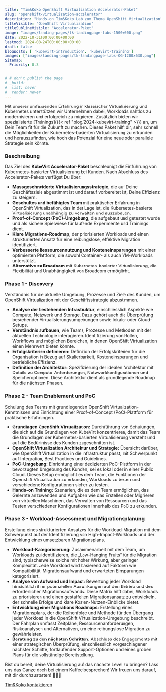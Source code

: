 ```yaml
---
title: "Tim&Koko OpenShift Virtualization Accelerator-Paket"
slug: "openshift-virtualization-accelerator"
description: "Hands-on Tim&Koko Lab zum Thema OpenShift Virtualization"
titleVisible: "OpenShift Virtualization"
titleSublineVisible: "Accelerator-Paket"
image: "images/landing-pages/tk-landingpage-labs-1500x600.png"
date: 2022-10-31T00:00:00+00:00
lastmod: 2024-08-24T00:00:00+00:00
draft: false
blogposts: [ 'kubevirt-introduction', 'kubevirt-training']
images: ["images/landing-pages/tk-landingpage-labs-OG-1200x630.png"]
Sitemap:
  Priority: 0.3


# # don't publish the page
# _build:
#  list: never
#  render: never
---
```



Mit unserer umfassenden Erfahrung in klassischer Virtualisierung und Kubernetes unterstützen wir Unternehmen dabei, Workloads nahtlos zu modernisieren und erfolgreich zu migrieren. Zusätzlich bieten wir spezialisierte [Trainings]({{< ref "blog/2024-kubevirt-training" >}}) an, um Dein Team fit für die Zukunft zu machen. Dieses Paket hilft dir, sehr schnell die Möglichkeiten der Kubernetes-basierten Virtualisierung zu erkunden und herauszufinden, wie hoch das Potenzial für eine neue oder parallele Strategie sein könnte.

### Beschreibung

Das Ziel des **KubeVirt Accelerator-Paket** beschleunigt die Einführung von Kubernetes-basierter Virtualisierung bei Kunden. Nach Abschluss des Accelerator-Pakets verfügst Du über:

* **Massgeschneiderte Virtualisierungsstrategie**, die auf Deine Geschäftsziele abgestimmt ist und darauf vorbereitet ist, Deine Effizienz zu steigern.
* **Geschultes und befähigtes Team** mit praktischer Erfahrung in OpenShift Virtualization, das in der Lage ist, die Kubernetes-basierte Virtualisierung unabhängig zu verwalten und auszubauen.
* **Proof-of-Concept (PoC)-Umgebung**, die aufgebaut und getestet wurde und als sichere Spielwiese für laufende Experimente und Trainings dient.
* **Klare Migrations-Roadmap**, der priorisierten Workloads und einen strukturierten Ansatz für eine reibungslose, effektive Migration identifiziert.
* **Verbesserte Ressourcennutzung und Kosteneinsparungen** mit einer optimierten Plattform, die sowohl Container- als auch VM-Workloads unterstützt.
* **Alternative zu Broadcom** mit Kubernetes-basierter Virtualisierung, die Flexibilität und Unabhängigkeit von Broadcom ermöglicht.

### Phase 1 - Discovery

Verständnis für die aktuelle Umgebung, Prozesse und Ziele des Kunden, um OpenShift Virtualization mit der Geschäftsstrategie abzustimmen.

* **Analyse der bestehenden Infrastruktur**, einschliesslich Aspekte wie Compute, Netzwerk und Storage. Dazu gehört auch die Überprüfung bestehender Virtualisierungsumgebungen sowie lokaler oder Cloud-Setups.
* **Verständnis aufbauen**, wie Teams, Prozesse und Methoden mit der aktuellen Technologie interagieren. Identifizierung von Rollen, Workflows und möglichen Bereichen, in denen OpenShift Virtualization einen Mehrwert bieten könnte.
* **Erfolgskriterien definieren:** Definition der Erfolgskriterien für die Organisation in Bezug auf Skalierbarkeit, Kosteneinsparungen und betriebliche Effizienz.
* **Definition der Architektur:** Spezifizierung der idealen Architektur mit Details zu Compute-Anforderungen, Netzwerkkonfigurationen und Speicheroptionen. Diese Architektur dient als grundlegende Roadmap für die nächsten Phasen.

### Phase 2 - Team Enablement und PoC

Schulung des Teams mit grundlegenden OpenShift Virtualization-Kenntnissen und Einrichtung einer Proof-of-Concept (PoC)-Plattform für praktische Erfahrungen.

* **Grundlagen OpenShift Virtualization:** Durchführung von Schulungen, die sich auf die Grundlagen von KubeVirt konzentrieren, damit das Team die Grundlagen der Kubernetes-basierten Virtualisierung versteht und auf die Bedürfnisse des Kunden zugeschnitten ist.
* **OpenShift Virtualization Architektur und Strategie:** Übersicht darüber, wie OpenShift Virtualization in die Infrastruktur passt, mit Schwerpunkt auf Integration, Best Practices und Guidelines.
* **PoC-Umgebung:** Einrichtung einer dedizierten PoC-Plattform in der bevorzugten Umgebung des Kunden, sei es lokal oder in einer Public Cloud. Dieses Setup ermöglicht es dem Team, die Funktionen der Openshift Virtualization zu erkunden, Workloads zu testen und verschiedene Konfigurationen sicher zu testen.
* **Hands-on Training:** Szenarien, die es dem Team ermöglichen, das Gelernte anzuwenden und Aufgaben wie das Erstellen oder Migrieren von virtuellen Maschinen, das Verwalten von Ressourcen und das Testen verschiedener Konfigurationen innerhalb des PoC zu erkunden.

### Phase 3 - Workload-Assessment und Migrationsplanung

Erstellung eines strukturierten Ansatzes für die Workload-Migration mit dem Schwerpunkt auf der Identifizierung von High-Impact-Workloads und der Entwicklung eines umsetzbaren Migrationsplans.

* **Workload-Kategorisierung:** Zusammenarbeit mit dem Team, um Workloads zu identifizieren, die „Low-Hanging Fruits“ für die Migration sind, typischerweise solche mit hoher Wirkung, aber geringer Komplexität. Jede Workload wird basierend auf Faktoren wie Kompatibilität, Migrationsaufwand und erwarteten Einsparungen kategorisiert.
* **Analyse von Aufwand und Impact:** Bewertung jeder Workload hinsichtlich ihrer potenziellen Auswirkungen auf den Betrieb und des erforderlichen Migrationsaufwands. Diese Matrix hilft dabei, Workloads zu priorisieren und einen gestaffelten Migrationsansatz zu entwickeln, der schnelle Erfolge und klare Kosten-Nutzen-Einblicke bietet.
* **Entwicklung einer Migrations Roadmaps:** Erstellung eines Migrationsplans, der die Reihenfolge und Methode für den Übergang jeder Workload in die OpenShift Virtualization-Umgebung beschreibt. Der Fahrplan umfasst Zeitpläne, Ressourcenanforderungen, Risikoanalysen und Alternativen, um eine reibungslose Migration zu gewährleisten.
* **Beratung zu den nächsten Schritten:** Abschluss des Engagements mit einer strategischen Überprüfung, einschliesslich vorgeschlagener nächster Schritte, fortlaufender Support-Optionen und eines groben Plans für die vollständige Bereitstellung.

Bist du bereit, deine Virtualisierung auf das nächste Level zu bringen? Lass uns das Ganze doch bei einem Kaffee besprechen! Wir freuen uns darauf, mit dir durchzustarten! 🚀🚀🚀

<a class="btn btn-primary rounded-pill" href="mailto:hallo@tim-koko.ch">Tim&Koko kontaktieren</a>
